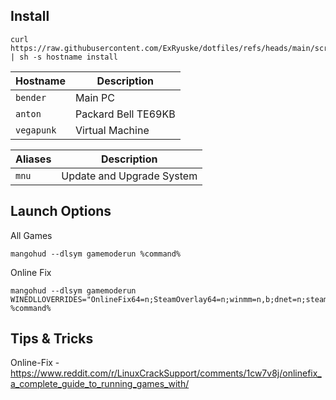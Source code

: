 ## Install
```
curl https://raw.githubusercontent.com/ExRyuske/dotfiles/refs/heads/main/script.sh | sh -s hostname install
```

| **Hostname**          | **Description**                   |
| --------------------- | --------------------------------- |
| `bender`              | Main PC                           |
| `anton`               | Packard Bell TE69KB               |
| `vegapunk`            | Virtual Machine                   |


| **Aliases**           | **Description**                   |
| --------------------- | --------------------------------- |
| `mnu`                 | Update and Upgrade System         |

## Launch Options
All Games
```
mangohud --dlsym gamemoderun %command%
```

Online Fix
```
mangohud --dlsym gamemoderun WINEDLLOVERRIDES="OnlineFix64=n;SteamOverlay64=n;winmm=n,b;dnet=n;steam_api64=n;winhttp=n,b" %command%
```

## Tips & Tricks
Online-Fix - https://www.reddit.com/r/LinuxCrackSupport/comments/1cw7v8j/onlinefix_a_complete_guide_to_running_games_with/

